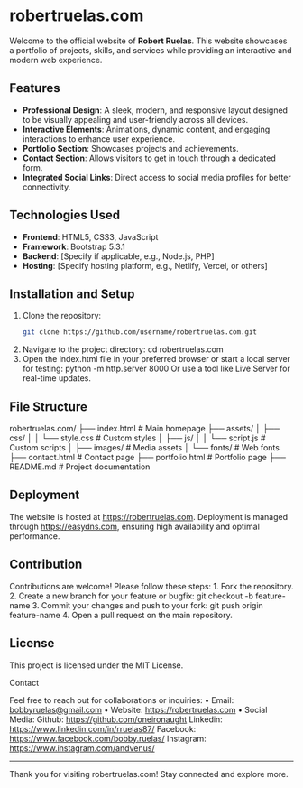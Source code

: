 # robertruelas.com

Welcome to the official website of **Robert Ruelas**. This website showcases a portfolio of projects, skills, and services while providing an interactive and modern web experience.

## Features

- **Professional Design**: A sleek, modern, and responsive layout designed to be visually appealing and user-friendly across all devices.
- **Interactive Elements**: Animations, dynamic content, and engaging interactions to enhance user experience.
- **Portfolio Section**: Showcases projects and achievements.
- **Contact Section**: Allows visitors to get in touch through a dedicated form.
- **Integrated Social Links**: Direct access to social media profiles for better connectivity.

## Technologies Used

- **Frontend**: HTML5, CSS3, JavaScript
- **Framework**: Bootstrap 5.3.1
- **Backend**: [Specify if applicable, e.g., Node.js, PHP]
- **Hosting**: [Specify hosting platform, e.g., Netlify, Vercel, or others]

## Installation and Setup

1. Clone the repository:
   ```bash
   git clone https://github.com/username/robertruelas.com.git
2.	Navigate to the project directory: cd robertruelas.com
3.	Open the index.html file in your preferred browser or start a local server for testing: python -m http.server 8000 Or use a tool like Live Server for real-time updates.


## File Structure

robertruelas.com/
├── index.html        # Main homepage
├── assets/
│   ├── css/
│   │   └── style.css # Custom styles
│   ├── js/
│   │   └── script.js # Custom scripts
│   ├── images/       # Media assets
│   └── fonts/        # Web fonts
├── contact.html      # Contact page
├── portfolio.html    # Portfolio page
├── README.md         # Project documentation

## Deployment

The website is hosted at https://robertruelas.com. Deployment is managed through https://easydns.com, ensuring high availability and optimal performance.

## Contribution

Contributions are welcome! Please follow these steps:
	1.	Fork the repository.
	2.	Create a new branch for your feature or bugfix: git checkout -b feature-name
 	3.	Commit your changes and push to your fork: git push origin feature-name
  4.	Open a pull request on the main repository.

## License

This project is licensed under the MIT License.

Contact

Feel free to reach out for collaborations or inquiries:
	•	Email: bobbyruelas@gmail.com
	•	Website: https://robertruelas.com
	•	Social Media: 
            Github: https://github.com/oneironaught
            Linkedin: https://www.linkedin.com/in/rruelas87/
            Facebook: https://www.facebook.com/bobby.ruelas/
            Instagram: https://www.instagram.com/andvenus/
 
---

Thank you for visiting robertruelas.com! Stay connected and explore more. 
  
